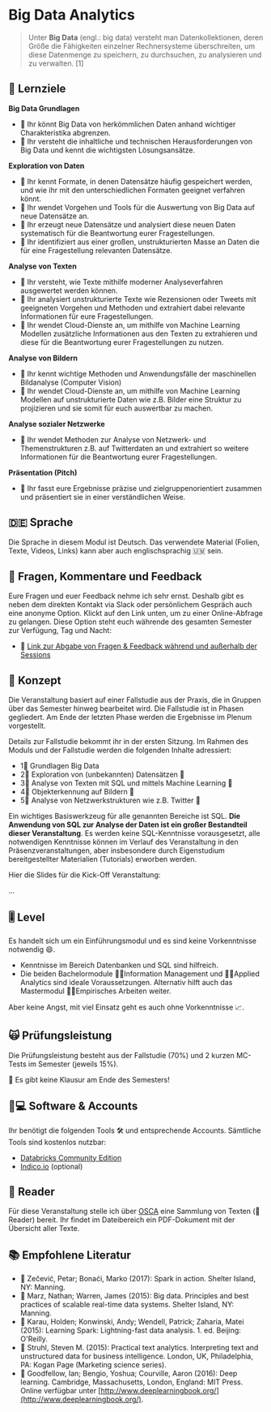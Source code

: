 # Big Data Analytics

> Unter **Big Data** \(engl.: big data\) versteht man Datenkollektionen, deren Größe die Fähigkeiten einzelner Rechnersysteme überschreiten, um diese Datenmenge zu speichern, zu durchsuchen, zu analysieren und zu verwalten. \[1\]

## 🎯 Lernziele <a id="learning-objectives"></a>

**Big Data Grundlagen**

* 🎯 Ihr könnt Big Data von herkömmlichen Daten anhand wichtiger Charakteristika abgrenzen.
* 🎯 Ihr versteht die inhaltliche und technischen Herausforderungen von Big Data und kennt die wichtigsten Lösungsansätze.

**Exploration von Daten**

* 🎯 Ihr kennt Formate, in denen Datensätze häufig gespeichert werden, und wie ihr mit den unterschiedlichen Formaten geeignet verfahren könnt.
* 🎯 Ihr wendet Vorgehen und Tools für die Auswertung von Big Data auf neue Datensätze an.
* 🎯 Ihr erzeugt neue Datensätze und analysiert diese neuen Daten systematisch für die Beantwortung eurer Fragestellungen.
* 🎯 Ihr identifiziert aus einer großen, unstrukturierten Masse an Daten die für eine Fragestellung relevanten Datensätze.

**Analyse von Texten**

* 🎯 Ihr versteht, wie Texte mithilfe moderner Analyseverfahren ausgewertet werden können.
* 🎯 Ihr analysiert unstrukturierte Texte wie Rezensionen oder Tweets mit geeigneten Vorgehen und Methoden und extrahiert dabei relevante Informationen für eure Fragestellungen.
* 🎯 Ihr wendet Cloud-Dienste an, um mithilfe von Machine Learning Modellen zusätzliche Informationen aus den Texten zu extrahieren und diese für die Beantwortung eurer Fragestellungen zu nutzen.

**Analyse von Bildern**

* 🎯 Ihr kennt wichtige Methoden und Anwendungsfälle der maschinellen Bildanalyse \(Computer Vision\)
* 🎯 Ihr wendet Cloud-Dienste an, um mithilfe von Machine Learning Modellen auf unstrukturierte Daten wie z.B. Bilder eine Struktur zu projizieren und sie somit für euch auswertbar zu machen.

**Analyse sozialer Netzwerke**

* 🎯 Ihr wendet Methoden zur Analyse von Netzwerk- und Themenstrukturen z.B. auf Twitterdaten an und extrahiert so weitere Informationen für die Beantwortung eurer Fragestellungen.

**Präsentation \(Pitch\)**

* 🎯 Ihr fasst eure Ergebnisse präzise und zielgruppenorientiert zusammen und präsentiert sie in einer verständlichen Weise. 

## 🇩🇪 Sprache

Die Sprache in diesem Modul ist Deutsch. Das verwendete Material \(Folien, Texte, Videos, Links\) kann aber auch englischsprachig 🇺🇲 sein.

## 💬 Fragen, Kommentare und Feedback

Eure Fragen und euer Feedback nehme ich sehr ernst. Deshalb gibt es neben dem direkten Kontakt via Slack oder persönlichem Gespräch auch eine anonyme Option. Klickt auf den Link unten, um zu einer Online-Abfrage zu gelangen. Diese Option steht euch währende des gesamten Semester zur Verfügung, Tag und Nacht:

* 🔗 [Link zur Abgabe von Fragen & Feedback während und außerhalb der Sessions](https://www.menti.com/2e7e53b3)

## 📃 Konzept <a id="concept"></a>

Die Veranstaltung basiert auf einer Fallstudie aus der Praxis, die in Gruppen über das Semester hinweg bearbeitet wird. Die Fallstudie ist in Phasen gegliedert. Am Ende der letzten Phase werden die Ergebnisse im Plenum vorgestellt.

Details zur Fallstudie bekommt ihr in der ersten Sitzung. Im Rahmen des Moduls und der Fallstudie werden die folgenden Inhalte adressiert:

* 1⃣ Grundlagen Big Data
* 2⃣ Exploration von \(unbekannten\) Datensätzen 🧭 
* 3⃣ Analyse von Texten mit SQL und mittels Machine Learning 📄 
* 4⃣ Objekterkennung auf Bildern 🖼 
* 5⃣ Analyse von Netzwerkstrukturen wie z.B. Twitter 💬 

Ein wichtiges Basiswerkzeug für alle genannten Bereiche ist SQL. **Die Anwendung von SQL zur Analyse der Daten ist ein großer Bestandteil dieser Veranstaltung**. Es werden keine SQL-Kenntnisse vorausgesetzt, alle notwendigen Kenntnisse können im Verlauf des Veranstaltung in den Präsenzveranstaltungen, aber insbesondere durch Eigenstudium bereitgestellter Materialien \(Tutorials\) erworben werden.

Hier die Slides für die Kick-Off Veranstaltung:

...

## 🎚 Level <a id="level"></a>

Es handelt sich um ein Einführungsmodul und es sind keine Vorkenntnisse notwendig 😄. 

* Kenntnisse im Bereich Datenbanken und SQL sind hilfreich.
* Die beiden Bachelormodule 👨🏫Information Management und 👨🏫Applied Analytics sind ideale Voraussetzungen. Alternativ hilft auch das Mastermodul 👨🏫Empirisches Arbeiten weiter.

Aber keine Angst, mit viel Einsatz geht es auch ohne Vorkenntnisse 📈. 

## 🙀 Prüfungsleistung <a id="examination"></a>

Die Prüfungsleistung besteht aus der Fallstudie \(70%\) und 2 kurzen MC-Tests im Semester \(jeweils 15%\). 

🤟 Es gibt keine Klausur am Ende des Semesters!

## 👩💻 Software & Accounts <a id="software-and-accounts"></a>

Ihr benötigt die folgenden Tools 🛠 und entsprechende Accounts. Sämtliche Tools sind kostenlos nutzbar:

* [Databricks Community Edition](https://community.cloud.databricks.com)
* [Indico.io](https://indico.io) \(optional\)

## 📑 Reader

Für diese Veranstaltung stelle ich über [OSCA](http://osca.hs-osnabrueck.de/) eine Sammlung von Texten \(📑Reader\) bereit. Ihr findet im Dateibereich ein PDF-Dokument mit der Übersicht aller Texte.

## 📚 Empfohlene Literatur

* 📘 Zečević, Petar; Bonaći, Marko \(2017\): Spark in action. Shelter Island, NY: Manning.  
* 📘 Marz, Nathan; Warren, James \(2015\): Big data. Principles and best practices of scalable real-time data systems. Shelter Island, NY: Manning. 
* 📘 Karau, Holden; Konwinski, Andy; Wendell, Patrick; Zaharia, Matei \(2015\): Learning Spark: Lightning-fast data analysis. 1. ed. Beijing: O'Reilly. 
* 📘 Struhl, Steven M. \(2015\): Practical text analytics. Interpreting text and unstructured data for business intelligence. London, UK, Philadelphia, PA: Kogan Page \(Marketing science series\). 
* 📘 Goodfellow, Ian; Bengio, Yoshua; Courville, Aaron \(2016\): Deep learning. Cambridge, Massachusetts, London, England: MIT Press. Online verfügbar unter [http://www.deeplearningbook.org/](http://www.deeplearningbook.org/).

